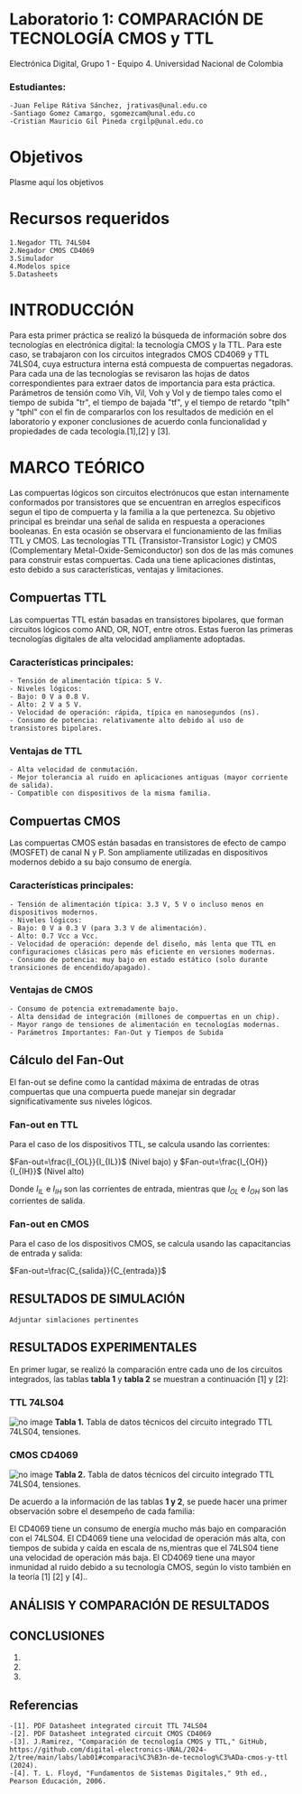 # Laboratorio 1: COMPARACIÓN DE TECNOLOGÍA CMOS y TTL

Electrónica Digital, Grupo 1 - Equipo 4.
Universidad Nacional de Colombia

### Estudiantes: 
    -Juan Felipe Rátiva Sánchez, jrativas@unal.edu.co
    -Santiago Gomez Camargo, sgomezcam@unal.edu.co
    -Cristian Mauricio Gil Pineda crgilp@unal.edu.co

# Objetivos
Plasme aquí los objetivos

# Recursos requeridos
    1.Negador TTL 74LS04
    2.Negador CMOS CD4069
    3.Simulador
    4.Modelos spice
    5.Datasheets

# INTRODUCCIÓN
Para esta primer práctica se realizó la búsqueda de información sobre dos tecnologías en electrónica digital: la tecnología CMOS y la TTL. Para este caso, se trabajaron con los circuitos integrados CMOS CD4069 y TTL 74LS04, cuya estructura interna está compuesta de compuertas negadoras. Para cada una de las tecnologías se revisaron las hojas de datos correspondientes para extraer datos de importancia para esta práctica. Parámetros de tensión como Vih, Vil, Voh y Vol y de tiempo tales como el tiempo de subida "tr", el tiempo de bajada "tf", y el tiempo de retardo "tplh" y "tphl" con el fin de compararlos con los resultados de medición en el laboratorio y exponer conclusiones de acuerdo conla funcionalidad y propiedades de cada tecología.[1],[2] y [3].

# MARCO TEÓRICO
Las compuertas lógicos son circuitos electrónucos que estan internamente conformados por transistores que se encuentran en arreglos especificos segun el tipo de compuerta y la familia a la que pertenezca. Su objetivo principal es breindar una señal de salida en respuesta a operaciones booleanas. En esta ocasión se observara el funcionamiento de las fmilias TTL y CMOS. Las tecnologías TTL (Transistor-Transistor Logic) y CMOS (Complementary Metal-Oxide-Semiconductor) son dos de las más comunes para construir estas compuertas. Cada una tiene aplicaciones distintas, esto debido a sus características, ventajas y limitaciones.

 ## Compuertas TTL
Las compuertas TTL están basadas en transistores bipolares, que forman circuitos lógicos como AND, OR, NOT, entre otros. Estas fueron las primeras tecnologías digitales de alta velocidad ampliamente adoptadas.

   ### Características principales:
    - Tensión de alimentación típica: 5 V.
    - Niveles lógicos:
    - Bajo: 0 V a 0.8 V.
    - Alto: 2 V a 5 V.
    - Velocidad de operación: rápida, típica en nanosegundos (ns).
    - Consumo de potencia: relativamente alto debido al uso de transistores bipolares.

   ### Ventajas de TTL
    - Alta velocidad de conmutación.
    - Mejor tolerancia al ruido en aplicaciones antiguas (mayor corriente de salida).
    - Compatible con dispositivos de la misma familia.
 ## Compuertas CMOS
Las compuertas CMOS están basadas en transistores de efecto de campo (MOSFET) de canal N y P. Son ampliamente utilizadas en dispositivos modernos debido a su bajo consumo de energía.

   ### Características principales:
    - Tensión de alimentación típica: 3.3 V, 5 V o incluso menos en dispositivos modernos.
    - Niveles lógicos:
    - Bajo: 0 V a 0.3 V (para 3.3 V de alimentación).
    - Alto: 0.7 Vcc a Vcc.
    - Velocidad de operación: depende del diseño, más lenta que TTL en configuraciones clásicas pero más eficiente en versiones modernas.
    - Consumo de potencia: muy bajo en estado estático (solo durante transiciones de encendido/apagado).

   ### Ventajas de CMOS
    - Consumo de potencia extremadamente bajo.
    - Alta densidad de integración (millones de compuertas en un chip).
    - Mayor rango de tensiones de alimentación en tecnologías modernas.
    - Parámetros Importantes: Fan-Out y Tiempos de Subida

## Cálculo del Fan-Out
El fan-out se define como la cantidad máxima de entradas de otras compuertas que una compuerta puede manejar sin degradar significativamente sus niveles lógicos.

### Fan-out en TTL
Para el caso de los dispositivos TTL, se calcula usando las corrientes:

   $Fan-out=\frac{I_{OL}}{I_{IL}}$ (Nivel bajo) y $Fan-out=\frac{I_{OH}}{I_{IH}}$ (Nivel alto)

Donde $I_{IL}$ e $I_{IH}$ son las corrientes de entrada, mientras que $I_{OL}$ e $I_{OH}$ son las corrientes de salida.

### Fan-out en CMOS
Para el caso de los dispositivos CMOS, se calcula usando las capacitancias de entrada y salida:

   $Fan-out=\frac{C_{salida}}{C_{entrada}}$

## RESULTADOS DE SIMULACIÓN 
    Adjuntar simlaciones pertinentes

## RESULTADOS EXPERIMENTALES
En primer lugar, se realizó la comparación entre cada uno de los circuitos integrados, las tablas **tabla 1** y **tabla 2** se muestran a continuación [1] y [2]:

### TTL 74LS04
![no image](I1.png)
**Tabla 1.** Tabla de datos técnicos del circuito integrado TTL 74LS04, tensiones.

### CMOS CD4069
![no image](I2.png)
**Tabla 2.** Tabla de datos técnicos del circuito integrado TTL 74LS04, tensiones.

De acuerdo a la información de las tablas **1 y 2**, se puede hacer una primer observación sobre el desempeño de cada familia:

El CD4069 tiene un consumo de energía mucho más bajo en comparación con el 74LS04. El CD4069 tiene una velocidad de operación más alta, con tiempos de subida y caída en escala de ns,mientras que el 74LS04 tiene una velocidad de operación más baja. El CD4069 tiene una mayor inmunidad al ruido debido a su tecnología CMOS, según lo visto también en la teoría [1] [2] y [4]..

## ANÁLISIS Y COMPARACIÓN DE RESULTADOS 

## CONCLUSIONES
1.
2.
3.
## Referencias
    -[1]. PDF Datasheet integrated circuit TTL 74LS04
    -[2]. PDF Datasheet integrated circuit CMOS CD4069
    -[3]. J.Ramirez, "Comparación de tecnología CMOS y TTL," GitHub, https://github.com/digital-electronics-UNAL/2024-2/tree/main/labs/lab01#comparaci%C3%B3n-de-tecnolog%C3%ADa-cmos-y-ttl (2024).
    -[4]. T. L. Floyd, "Fundamentos de Sistemas Digitales," 9th ed., Pearson Educación, 2006.
